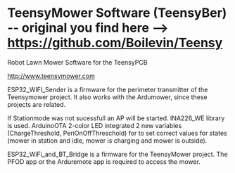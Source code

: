 # TeensyMower Software (TeensyBer) -- original you find here --> https://github.com/Boilevin/Teensy
 Robot Lawn Mower Software for the TeensyPCB
 
 http://www.teensymower.com


 ESP32_WIFI_Sender is a firmware for the perimeter transmitter of the Teensymower project. It also works with the Ardumower, since these projects are related.

  If Stationmode was not sucessfull an AP will be started.
  INA226_WE library is used.
  ArduinoOTA
  2-color LED integrated
  2 new variables (ChargeThreshold, PeriOnOffThreschold) for to set correct values
  for states (mower in station and idle, mower is charging and mower is outside).  

 ESP32_WiFi_and_BT_Bridge is a firmware for the TeensyMower project. The PFOD app or the Arduremote app is required to access the mower.
 
